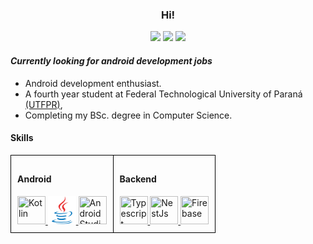 <h3 align="center">Hi!</h3>

<div align="center">
<a href="https://www.linkedin.com/in/gabrielsauter/" target="_blank"><img src="https://img.shields.io/badge/LinkedIn-0077B5?style=for-the-badge&logo=linkedin&logoColor=white" target="_blank"></a>
<a href="mailto:gabriel.andrade.sauter@gmail.com" target="_blank"><img src="https://img.shields.io/badge/Gmail-D14836?style=for-the-badge&logo=gmail&logoColor=white" target="_blank"></a>
<a href="https://wa.me/5542999971646" target="_blank"><img src="https://img.shields.io/badge/WhatsApp-25D366?style=for-the-badge&logo=whatsapp&logoColor=white" target="_blank"></a>
</div>
<!-- <img align="right" src="https://user-images.githubusercontent.com/99730281/156256474-161a7806-cbc3-4fb6-9296-4c63421dc25b.gif" width="250" height="250" /> -->

#### *Currently looking for android development jobs* 
- Android development enthusiast.
- A fourth year student at Federal Technological University of Paraná [(UTFPR)](http://www.utfpr.edu.br/campus/pontagrossa),
- Completing my BSc. degree in Computer Science.

#### Skills

<table>
  <tr>
    <td style="border: 1px solid black; padding: 10px; vertical-align: top;">
      <h4>Android</h4>
      <a href="https://kotlinlang.org/" target="_blank">
        <img src="https://www.vectorlogo.zone/logos/kotlinlang/kotlinlang-icon.svg" title="Kotlin" width="45" height="45" />
      </a>
      <a href="https://dev.java/" target="_blank">
        <img src="https://raw.githubusercontent.com/devicons/devicon/master/icons/java/java-original.svg" title="Java" width="45" height="45" />
      </a>
      <a href="https://developer.android.com/studio" target="_blank">
        <img src="https://user-images.githubusercontent.com/99730281/154801509-987938de-f57e-4197-9fbe-f13e14de482f.svg" title="Android Studio" width="45" height="45"/>
      </a>
    </td>
    <td style="border: 1px solid black; padding: 10px; vertical-align: top;">
      <h4>Backend</h4>
      <a href="https://www.typescriptlang.org/" target="_blank">
        <img src="https://upload.wikimedia.org/wikipedia/commons/thumb/4/4c/Typescript_logo_2020.svg/1200px-Typescript_logo_2020.svg.png" title="Typescript" width="45" height="45"/>
      </a>
      <a href="https://nestjs.com" target="_blank">
        <img src="https://nestjs.com/img/logo-small.svg" title="NestJs" width="45" height="45"/>
      </a>
      <a href="https://firebase.google.com/?hl=pt-br" target="_blank">
        <img src="https://miro.medium.com/v2/resize:fit:300/1*R4c8lHBHuH5qyqOtZb3h-w.png" title="Firebase" width="45" height="45"/>
      </a>
    </td>
  </tr>
</table>
